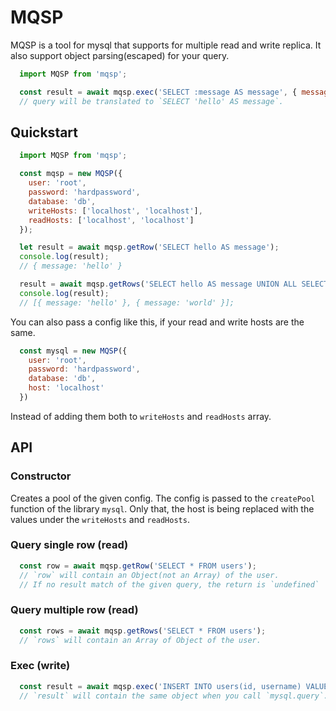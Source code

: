 # MQSP

MQSP is a tool for mysql that supports for multiple read and write replica.
It also support object parsing(escaped) for your query.

```javascript
  import MQSP from 'mqsp';

  const result = await mqsp.exec('SELECT :message AS message', { message: 'hello' });
  // query will be translated to `SELECT 'hello' AS message`.
```

## Quickstart
```javascript
  import MQSP from 'mqsp';

  const mqsp = new MQSP({
    user: 'root',
    password: 'hardpassword',
    database: 'db',
    writeHosts: ['localhost', 'localhost'],
    readHosts: ['localhost', 'localhost']
  });

  let result = await mqsp.getRow('SELECT hello AS message');
  console.log(result);
  // { message: 'hello' }

  result = await mqsp.getRows('SELECT hello AS message UNION ALL SELECT world AS message');
  console.log(result);
  // [{ message: 'hello' }, { message: 'world' }];
```
You can also pass a config like this, if your read and write hosts are the same.
```javascript
  const mysql = new MQSP({
    user: 'root',
    password: 'hardpassword',
    database: 'db',
    host: 'localhost'
  })
```
Instead of adding them both to `writeHosts` and `readHosts` array.

## API
### Constructor
Creates a pool of the given config. The config is passed to the `createPool` function
of the library `mysql`. Only that, the host is being replaced with the values under
the `writeHosts` and `readHosts`.

### Query single row (read)
```javascript
  const row = await mqsp.getRow('SELECT * FROM users');
  // `row` will contain an Object(not an Array) of the user.
  // If no result match of the given query, the return is `undefined`
```

### Query multiple row (read)
```javascript
  const rows = await mqsp.getRows('SELECT * FROM users');
  // `rows` will contain an Array of Object of the user.
```

### Exec (write)
```javascript
  const result = await mqsp.exec('INSERT INTO users(id, username) VALUES (:id, :username)', { id: 482, username: 'John Doe'});
  // `result` will contain the same object when you call `mysql.query`.
```
